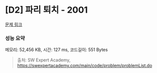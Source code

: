# [D2] 파리 퇴치 - 2001 

[문제 링크](https://swexpertacademy.com/main/code/problem/problemDetail.do?contestProbId=AV5PzOCKAigDFAUq) 

### 성능 요약

메모리: 52,456 KB, 시간: 127 ms, 코드길이: 551 Bytes



> 출처: SW Expert Academy, https://swexpertacademy.com/main/code/problem/problemList.do